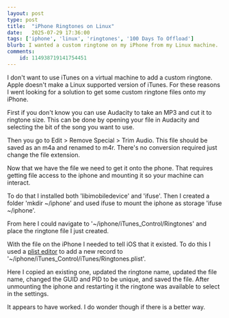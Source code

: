 ```yaml
---
layout: post
type: post
title:  "iPhone Ringtones on Linux"
date:   2025-07-29 17:36:00
tags: ['iphone', 'linux', 'ringtones', '100 Days To Offload']
blurb: I wanted a custom ringtone on my iPhone from my Linux machine.
comments:
    id: 114938719141754451
---
```


I don't want to use iTunes on a virtual machine to add a custom ringtone. Apple doesn't make a Linux supported version of iTunes. For these reasons I went looking for a solution to get some custom ringtone files onto my iPhone.

First if you don't know you can use Audacity to take an MP3 and cut it to ringtone size. This can be done by opening your file in Audacity and selecting the bit of the song you want to use. 

Then you go to Edit > Remove Special > Trim Audio. This file should be saved as an m4a and renamed to m4r. There's no conversion required just change the file extension.

Now that we have the file we need to get it onto the phone. That requires getting file access to the iphone and mounting it so your machine can interact. 

To do that I installed both 'libimobiledevice' and 'ifuse'. Then I created a folder 'mkdir ~/iphone' and used ifuse to mount the iphone as storage 'ifuse ~/iphone'. 

From here I could navigate to '~/iphone/iTunes_Control/Ringtones' and place the ringtone file I just created.

With the file on the iPhone I needed to tell iOS that it existed. To do this I used a [plist editor] to add a new record to '~/iphone/iTunes_Control/iTunes/Ringtones.plist'.

Here I copied an existing one, updated the ringtone name, updated the file name, changed the GUID and PID to be unique, and saved the file. After unmounting the iphone and restarting it the ringtone was available to select in the settings. 

It appears to have worked. I do wonder though if there is a better way.

[plist editor]: https://github.com/ic005k/Xplist/releases/tag/1.2.47